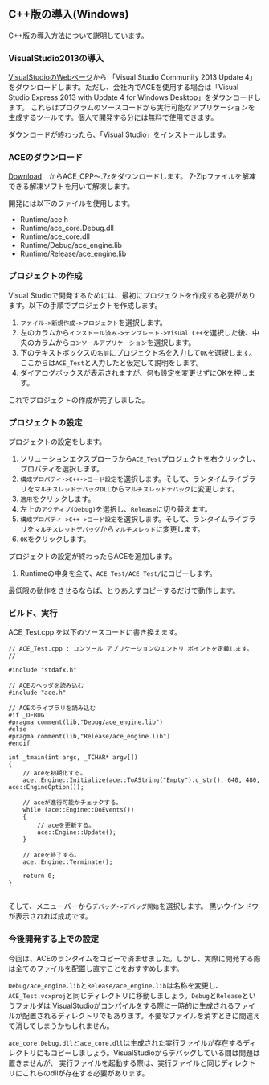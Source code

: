 ﻿
## C++版の導入(Windows)

C++版の導入方法について説明しています。

### VisualStudio2013の導入

[VisualStudioのWebページ](https://www.visualstudio.com/ja-jp/downloads/download-visual-studio-vs#DownloadFamilies_2)から
「Visual Studio Community 2013 Update 4」をダウンロードします。ただし、会社内でACEを使用する場合は「Visual Studio Express 2013 with Update 4 for Windows Desktop」をダウンロードします。
これらはプログラムのソースコードから実行可能なアプリケーションを生成するツールです。個人で開発する分には無料で使用できます。

ダウンロードが終わったら、「Visual Studio」をインストールします。

### ACEのダウンロード
[Download](https://drive.google.com/folderview?id=0B1gZCvEfcQAiMjhaU1VZOVRTUWM&usp=sharing)　からACE_CPP～.7zをダウンロードします。
7-Zipファイルを解凍できる解凍ソフトを用いて解凍します。

開発には以下のファイルを使用します。

* Runtime/ace.h
* Runtime/ace_core.Debug.dll
* Runtime/ace_core.dll
* Runtime/Debug/ace\_engine.lib
* Runtime/Release/ace\_engine.lib

### プロジェクトの作成

Visual Studioで開発するためには、最初にプロジェクトを作成する必要があります。以下の手順でプロジェクトを作成します。

1. ```ファイル->新規作成->プロジェクト```を選択します。
2. 左のカラムから```インストール済み->テンプレート->Visual C++```を選択した後、中央のカラムから```コンソールアプリケーション```を選択します。
3. 下のテキストボックスの```名前```にプロジェクト名を入力して```OK```を選択します。ここからは```ACE_Test```と入力したと仮定して説明をします。
4. ダイアログボックスが表示されますが、何も設定を変更せずにOKを押します。

これでプロジェクトの作成が完了しました。

### プロジェクトの設定

プロジェクトの設定をします。

1. ソリューションエクスプローラから```ACE_Test```プロジェクトを右クリックし、プロパティを選択します。
2. ```構成プロパティ->C++->コード設定```を選択します。そして、ランタイムライブラリを```マルチスレッドデバッグDLL```から```マルチスレッドデバッグ```に変更します。
3. ```適用```をクリックします。
4. 左上の```アクティブ(Debug)```を選択し、```Release```に切り替えます。
5. ```構成プロパティ->C++->コード設定```を選択します。そして、ランタイムライブラリを```マルチスレッドデバッグ```から```マルチスレッド```に変更します。
6. ```OK```をクリックします。

プロジェクトの設定が終わったらACEを追加します。

1. Runtimeの中身を全て、```ACE_Test/ACE_Test/```にコピーします。

最低限の動作をさせるならば、とりあえずコピーするだけで動作します。

### ビルド、実行

ACE_Test.cpp を以下のソースコードに書き換えます。

```
// ACE_Test.cpp : コンソール アプリケーションのエントリ ポイントを定義します。
//

#include "stdafx.h"

// ACEのヘッダを読み込む
#include "ace.h"

// ACEのライブラリを読み込む
#if _DEBUG
#pragma comment(lib,"Debug/ace_engine.lib")
#else
#pragma comment(lib,"Release/ace_engine.lib")
#endif

int _tmain(int argc, _TCHAR* argv[])
{
	// aceを初期化する。
	ace::Engine::Initialize(ace::ToAString("Empty").c_str(), 640, 480, ace::EngineOption());

	// aceが進行可能かチェックする。
	while (ace::Engine::DoEvents())
	{
		// aceを更新する。
		ace::Engine::Update();
	}

	// aceを終了する。
	ace::Engine::Terminate();

	return 0;
}


```

そして、メニューバーから```デバッグ->デバッグ開始```を選択します。
黒いウインドウが表示されれば成功です。

### 今後開発する上での設定

今回は、ACEのランタイムをコピーで済ませました。しかし、実際に開発する際は全てのファイルを配置し直すことをおすすめします。

```Debug/ace_engine.lib```と```Release/ace_engine.lib```は名称を変更し、```ACE_Test.vcxproj```と同じディレクトリに移動しましょう。```Debug```と```Release```というフォルダは
VisualStudioがコンパイルをする際に一時的に生成されるファイルが配置されるディレクトリでもあります。不要なファイルを消すときに間違えて消してしまうかもしれません。

```ace_core.Debug.dll```と```ace_core.dll```は生成された実行ファイルが存在するディレクトリにもコピーしましょう。VisualStudioからデバッグしている間は問題は置きませんが、
実行ファイルを起動する際は、実行ファイルと同じディレクトリにこれらのdllが存在する必要があります。




